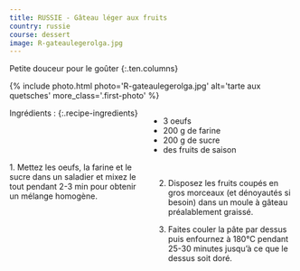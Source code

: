 ```yaml
---
title: RUSSIE - Gâteau léger aux fruits
country: russie
course: dessert
image: R-gateaulegerolga.jpg
---
```


Petite douceur pour le goûter
{:.ten.columns}
<!--fin extrait-->

{% include photo.html photo='R-gateaulegerolga.jpg' alt='tarte aux quetsches' more_class='.first-photo' %}

<div class="four columns" markdown="1">
Ingrédients :
{:.recipe-ingredients}

- 3 oeufs
- 200 g de farine
- 200 g de sucre
- des fruits de saison
</div>

<div class="ten columns" markdown="1">
1. Mettez les oeufs, la farine et le sucre dans un saladier et mixez le tout pendant
2-3 min pour obtenir un mélange homogène.

2. Disposez les fruits coupés en gros morceaux (et dénoyautés si besoin) dans un moule à gâteau préalablement graissé.

3. Faites couler la pâte par dessus puis enfournez à 180°C pendant 25-30 minutes jusqu’à ce que le dessus soit doré.
</div>
